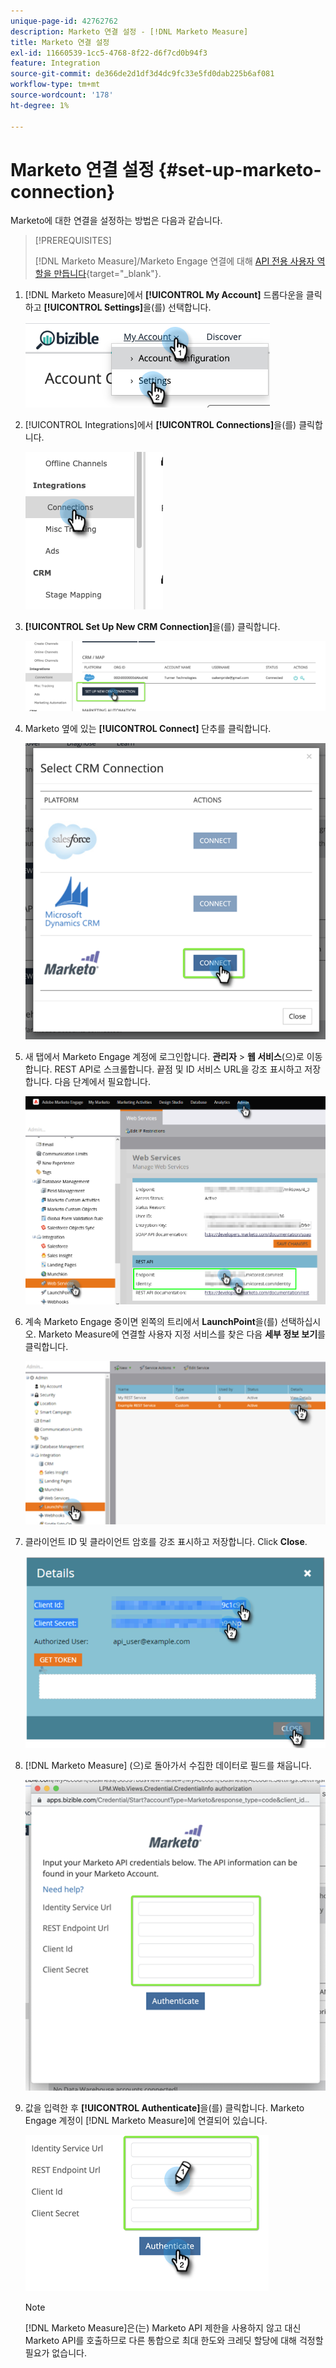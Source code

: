 ```yaml
---
unique-page-id: 42762762
description: Marketo 연결 설정 - [!DNL Marketo Measure]
title: Marketo 연결 설정
exl-id: 11660539-1cc5-4768-8f22-d6f7cd0b94f3
feature: Integration
source-git-commit: de366de2d1df3d4dc9fc33e5fd0dab225b6af081
workflow-type: tm+mt
source-wordcount: '178'
ht-degree: 1%

---
```


# Marketo 연결 설정 {#set-up-marketo-connection}

Marketo에 대한 연결을 설정하는 방법은 다음과 같습니다.

>[!PREREQUISITES]
>
>[!DNL Marketo Measure]/Marketo Engage 연결에 대해 [API 전용 사용자 역할을 만듭니다](https://experienceleague.adobe.com/docs/marketo/using/product-docs/administration/users-and-roles/create-an-api-only-user.html){target="_blank"}.

1. [!DNL Marketo Measure]에서 **[!UICONTROL My Account]** 드롭다운을 클릭하고 **[!UICONTROL Settings]**&#x200B;을(를) 선택합니다.

   ![](assets/set-up-marketo-connection-1.png)

1. [!UICONTROL Integrations]에서 **[!UICONTROL Connections]**&#x200B;을(를) 클릭합니다.

   ![](assets/set-up-marketo-connection-2.png)

1. **[!UICONTROL Set Up New CRM Connection]**&#x200B;을(를) 클릭합니다.

   ![](assets/set-up-marketo-connection-3.png)

1. Marketo 옆에 있는 **[!UICONTROL Connect]** 단추를 클릭합니다.

   ![](assets/set-up-marketo-connection-4.png)

1. 새 탭에서 Marketo Engage 계정에 로그인합니다. **관리자** > **웹 서비스**(으)로 이동합니다. REST API로 스크롤합니다. 끝점 및 ID 서비스 URL을 강조 표시하고 저장합니다. 다음 단계에서 필요합니다.

   ![](assets/set-up-marketo-connection-5.png)

1. 계속 Marketo Engage 중이면 왼쪽의 트리에서 **LaunchPoint**&#x200B;을(를) 선택하십시오. Marketo Measure에 연결할 사용자 지정 서비스를 찾은 다음 **세부 정보 보기**&#x200B;를 클릭합니다.

   ![](assets/set-up-marketo-connection-6.png)

1. 클라이언트 ID 및 클라이언트 암호를 강조 표시하고 저장합니다. Click **Close**.

   ![](assets/set-up-marketo-connection-7.png)

1. [!DNL Marketo Measure] (으)로 돌아가서 수집한 데이터로 필드를 채웁니다.

   ![](assets/set-up-marketo-connection-8.png)

1. 값을 입력한 후 **[!UICONTROL Authenticate]**&#x200B;을(를) 클릭합니다. Marketo Engage 계정이 [!DNL Marketo Measure]에 연결되어 있습니다.

   ![](assets/set-up-marketo-connection-9.png)

   >[!NOTE]
   >
   >[!DNL Marketo Measure]은(는) Marketo API 제한을 사용하지 않고 대신 Marketo API를 호출하므로 다른 통합으로 최대 한도와 크레딧 할당에 대해 걱정할 필요가 없습니다.
